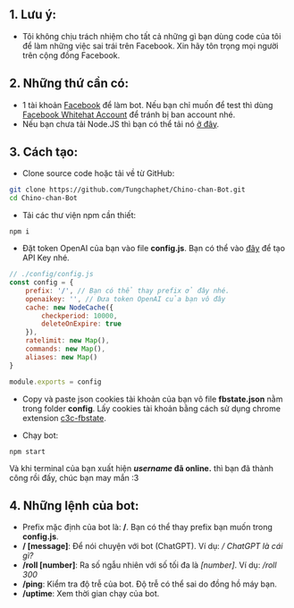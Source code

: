 ## 1. Lưu ý:
- Tôi không chịu trách nhiệm cho tất cả những gì bạn dùng code của tôi để làm những việc sai trái trên Facebook. Xin hãy tôn trọng mọi người trên cộng đồng Facebook.

## 2. Những thứ cần có:
- 1 tài khoản [Facebook](https://www.facebook.com/) để làm bot. Nếu bạn chỉ muốn để test thì dùng [Facebook Whitehat Account](https://www.facebook.com/whitehat/accounts/) để tránh bị ban account nhé.
- Nếu bạn chưa tải Node.JS thì bạn có thể tải nó [ở đây](https://www.nodejs.org/).
## 3. Cách tạo:

- Clone source code hoặc tải về từ GitHub:
```sh
git clone https://github.com/Tungchaphet/Chino-chan-Bot.git
cd Chino-chan-Bot
```
- Tải các thư viện npm cần thiết:
```
npm i
```
- Đặt token OpenAI của bạn vào file **config.js**. Bạn có thể vào [đây](https://platform.openai.com/account/api-keys) để tạo API Key nhé.
```js
// ./config/config.js
const config = {
    prefix: '/', // Bạn có thể thay prefix ở đây nhé.
    openaikey: '', // Đưa token OpenAI của bạn vô đây
    cache: new NodeCache({
        checkperiod: 10000,
        deleteOnExpire: true
    }),
    ratelimit: new Map(),
    commands: new Map(),
    aliases: new Map()
}

module.exports = config
```
- Copy và paste json cookies tài khoản của bạn vô file **fbstate.json** nằm trong folder **config**. Lấy cookies tài khoản bằng cách sử dụng chrome extension [c3c-fbstate](https://github.com/c3cbot/c3c-fbstate).

- Chạy bot:
```
npm start
```

Và khi terminal của bạn xuất hiện ***username* đã online.** thì bạn đã thành công rồi đấy, chúc bạn may mắn :3

## 4. Những lệnh của bot:
- Prefix mặc định của bot là: **/**. Bạn có thể thay prefix bạn muốn trong **config.js**.
- **/ [message]**: Để nói chuyện với bot (ChatGPT). Ví dụ: */ ChatGPT là cái gì?*
- **/roll [number]**: Ra số ngẫu nhiên với số tối đa là *[number]*. Ví dụ: */roll 300*
- **/ping**: Kiểm tra độ trễ của bot. Độ trễ có thể sai do đồng hồ máy bạn.
- **/uptime**: Xem thời gian chạy của bot.
